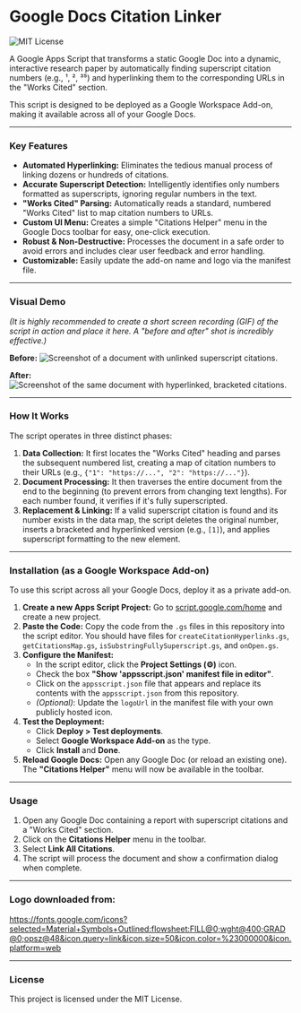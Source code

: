 # Google Docs Citation Linker

![MIT License](https://img.shields.io/badge/License-MIT-blue.svg)

A Google Apps Script that transforms a static Google Doc into a dynamic, interactive research paper by automatically finding superscript citation numbers (e.g., ¹, ², ³⁵) and hyperlinking them to the corresponding URLs in the "Works Cited" section.

This script is designed to be deployed as a Google Workspace Add-on, making it available across all of your Google Docs.

---

### Key Features

*   **Automated Hyperlinking:** Eliminates the tedious manual process of linking dozens or hundreds of citations.
*   **Accurate Superscript Detection:** Intelligently identifies only numbers formatted as superscripts, ignoring regular numbers in the text.
*   **"Works Cited" Parsing:** Automatically reads a standard, numbered "Works Cited" list to map citation numbers to URLs.
*   **Custom UI Menu:** Creates a simple "Citations Helper" menu in the Google Docs toolbar for easy, one-click execution.
*   **Robust & Non-Destructive:** Processes the document in a safe order to avoid errors and includes clear user feedback and error handling.
*   **Customizable:** Easily update the add-on name and logo via the manifest file.

---

### Visual Demo

*(It is highly recommended to create a short screen recording (GIF) of the script in action and place it here. A "before and after" shot is incredibly effective.)*

**Before:**
![Screenshot of a document with unlinked superscript citations.](link_to_your_before_image.png)

**After:**
![Screenshot of the same document with hyperlinked, bracketed citations.](link_to_your_after_image.png)

---

### How It Works

The script operates in three distinct phases:

1.  **Data Collection:** It first locates the "Works Cited" heading and parses the subsequent numbered list, creating a map of citation numbers to their URLs (e.g., `{"1": "https://...", "2": "https://..."}`).
2.  **Document Processing:** It then traverses the entire document from the end to the beginning (to prevent errors from changing text lengths). For each number found, it verifies if it's fully superscripted.
3.  **Replacement & Linking:** If a valid superscript citation is found and its number exists in the data map, the script deletes the original number, inserts a bracketed and hyperlinked version (e.g., `[1]`), and applies superscript formatting to the new element.

---

### Installation (as a Google Workspace Add-on)

To use this script across all your Google Docs, deploy it as a private add-on.

1.  **Create a new Apps Script Project:** Go to [script.google.com/home](https://script.google.com/home) and create a new project.
2.  **Paste the Code:** Copy the code from the `.gs` files in this repository into the script editor. You should have files for `createCitationHyperlinks.gs`, `getCitationsMap.gs`, `isSubstringFullySuperscript.gs`, and `onOpen.gs`.
3.  **Configure the Manifest:**
    *   In the script editor, click the **Project Settings (⚙️)** icon.
    *   Check the box **"Show 'appsscript.json' manifest file in editor"**.
    *   Click on the `appsscript.json` file that appears and replace its contents with the `appsscript.json` from this repository.
    *   *(Optional)*: Update the `logoUrl` in the manifest file with your own publicly hosted icon.
4.  **Test the Deployment:**
    *   Click **Deploy > Test deployments**.
    *   Select **Google Workspace Add-on** as the type.
    *   Click **Install** and **Done**.
5.  **Reload Google Docs:** Open any Google Doc (or reload an existing one). The **"Citations Helper"** menu will now be available in the toolbar.

---

### Usage

1.  Open any Google Doc containing a report with superscript citations and a "Works Cited" section.
2.  Click on the **Citations Helper** menu in the toolbar.
3.  Select **Link All Citations**.
4.  The script will process the document and show a confirmation dialog when complete.

---

### Logo downloaded from:

https://fonts.google.com/icons?selected=Material+Symbols+Outlined:flowsheet:FILL@0;wght@400;GRAD@0;opsz@48&icon.query=link&icon.size=50&icon.color=%23000000&icon.platform=web

---


### License

This project is licensed under the MIT License.

